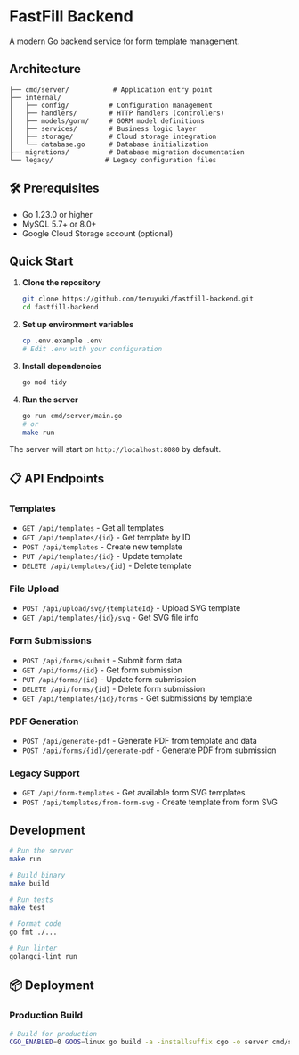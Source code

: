 # FastFill Backend

A modern Go backend service for form template management.

## Architecture

```
├── cmd/server/           # Application entry point
├── internal/
│   ├── config/          # Configuration management
│   ├── handlers/        # HTTP handlers (controllers)
│   ├── models/gorm/     # GORM model definitions
│   ├── services/        # Business logic layer
│   ├── storage/         # Cloud storage integration
│   └── database.go      # Database initialization
├── migrations/          # Database migration documentation
└── legacy/             # Legacy configuration files
```

## 🛠️ Prerequisites

- Go 1.23.0 or higher
- MySQL 5.7+ or 8.0+
- Google Cloud Storage account (optional)

## Quick Start

1. **Clone the repository**
   ```bash
   git clone https://github.com/teruyuki/fastfill-backend.git
   cd fastfill-backend
   ```

2. **Set up environment variables**
   ```bash
   cp .env.example .env
   # Edit .env with your configuration
   ```

3. **Install dependencies**
   ```bash
   go mod tidy
   ```

4. **Run the server**
   ```bash
   go run cmd/server/main.go
   # or
   make run
   ```

The server will start on `http://localhost:8080` by default.

## 📋 API Endpoints

### Templates
- `GET /api/templates` - Get all templates
- `GET /api/templates/{id}` - Get template by ID
- `POST /api/templates` - Create new template
- `PUT /api/templates/{id}` - Update template
- `DELETE /api/templates/{id}` - Delete template

### File Upload
- `POST /api/upload/svg/{templateId}` - Upload SVG template
- `GET /api/templates/{id}/svg` - Get SVG file info

### Form Submissions
- `POST /api/forms/submit` - Submit form data
- `GET /api/forms/{id}` - Get form submission
- `PUT /api/forms/{id}` - Update form submission
- `DELETE /api/forms/{id}` - Delete form submission
- `GET /api/templates/{id}/forms` - Get submissions by template

### PDF Generation
- `POST /api/generate-pdf` - Generate PDF from template and data
- `POST /api/forms/{id}/generate-pdf` - Generate PDF from submission

### Legacy Support
- `GET /api/form-templates` - Get available form SVG templates
- `POST /api/templates/from-form-svg` - Create template from form SVG

## Development

```bash
# Run the server
make run

# Build binary
make build

# Run tests
make test

# Format code
go fmt ./...

# Run linter
golangci-lint run
```

## 📦 Deployment

### Production Build

```bash
# Build for production
CGO_ENABLED=0 GOOS=linux go build -a -installsuffix cgo -o server cmd/server/main.go
```